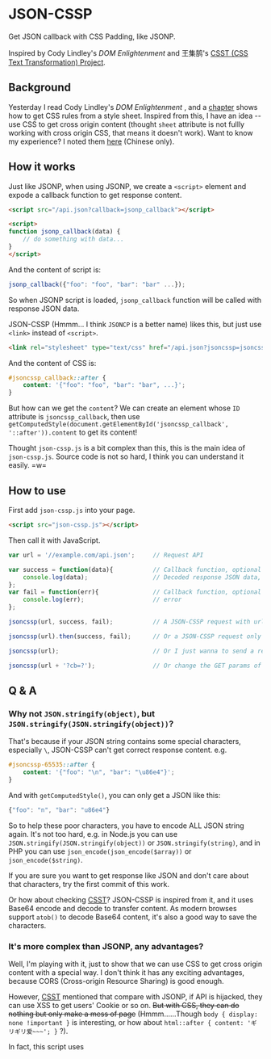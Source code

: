 JSON-CSSP
=======================

Get JSON callback with CSS Padding, like JSONP. 

Inspired by Cody Lindley's _DOM Enlightenment_ and 王集鹄's [CSST (CSS Text Transformation) Project](https://github.com/zswang/csst).


## Background

Yesterday I read Cody Lindley's _DOM Enlightenment_ , and a [chapter](http://www.domenlightenment.com/#9) shows how to get CSS rules from a style sheet. Inspired from this, I have an idea -- use CSS to get cross origin content (thought `sheet` attribute is not fullly working with cross origin CSS, that means it doesn't work). Want to know my experience? I noted them [here](http://ccloli.com/201605/get-cross-origin-data-with-css/) (Chinese only).


## How it works

Just like JSONP, when using JSONP, we create a `<script>` element and expode a callback function to get response content.

```html
<script src="/api.json?callback=jsonp_callback"></script>

<script>
function jsonp_callback(data) {
	// do something with data...
}
</script>
```

And the content of script is:
```js
jsonp_callback({"foo": "foo", "bar": "bar" ...});
```

So when JSONP script is loaded, `jsonp_callback` function will be called with response JSON data.

JSON-CSSP (Hmmm... I think `JSONCP` is a better name) likes this, but just use `<link>` instead of `<script>`.

```html
<link rel="stylesheet" type="text/css" href="/api.json?jsoncssp=jsoncssp_callback">
```

And the content of CSS is:
```css
#jsoncssp_callback::after {
	content: '{"foo": "foo", "bar": "bar", ...}';
}
```

But how can we get the `content`? We can create an element whose `ID` attribute is `jsoncssp_callback`, then use `getComputedStyle(document.getElementById('jsoncssp_callback', '::after')).content` to get its content!

Thought `json-cssp.js` is a bit complex than this, this is the main idea of `json-cssp.js`. Source code is not so hard, I think you can understand it easily. =w=


## How to use

First add `json-cssp.js` into your page.

```html
<script src="json-cssp.js"></script>
```

Then call it with JavaScript.

```js
var url = '//example.com/api.json';		// Request API

var success = function(data){			// Callback function, optional
	console.log(data);					// Decoded response JSON data, if can't be decode, it will be decoded string or raw response string
};
var fail = function(err){				// Callback function, optional
	console.log(err);					// error
};

jsoncssp(url, success, fail);			// A JSON-CSSP request with url, success and fail function

jsoncssp(url).then(success, fail);		// Or a JSON-CSSP request only with url, which returns a promise (The second param is still available, but it's a bit(4ms) slow)

jsoncssp(url);							// Or I just wanna to send a request

jsoncssp(url + '?cb=?');				// Or change the GET params of ID from the default "jsoncssp" into "cb", like jQuery.getJSON
```


## Q & A

### Why not `JSON.stringify(object)`, but `JSON.stringify(JSON.stringify(object))`?

That's because if your JSON string contains some special characters, especially `\`, JSON-CSSP can't get correct response content. e.g.

```css
#jsoncssp-65535::after {
	content: '{"foo": "\n", "bar": "\u86e4"}';
}
```

And with `getComputedStyle()`, you can only get a JSON like this:
```js
{"foo": "n", "bar": "u86e4"}
```

So to help these poor characters, you have to encode ALL JSON string again. It's not too hard, e.g. in Node.js you can use `JSON.stringify(JSON.stringify(object))` or `JSON.stringify(string)`, and in PHP you can use `json_encode(json_encode($array))` or `json_encode($string)`.

If you are sure you want to get response like JSON and don't care about that characters, try the first commit of this work.

Or how about checking [CSST](https://github.com/zswang/csst)? JSON-CSSP is inspired from it, and it uses Base64 encode and decode to transfer content. As modern browses support `atob()` to decode Base64 content, it's also a good way to save the characters.

### It's more complex than JSONP, any advantages?

Well, I'm playing with it, just to show that we can use CSS to get cross origin content with a special way. I don't think it has any exciting advantages, because CORS (Cross-origin Resource Sharing) is good enough. 

However, [CSST](https://github.com/zswang/csst) mentioned that compare with JSONP, if API is hijacked, they can use XSS to get users' Cookie or so on. ~~But with CSS, they can do nothing but only make a mess of page~~ (Hmmm......Though `body { display: none !important }` is interesting, or how about `html::after { content: 'ギリギリ爱~~~'; }` ?).

In fact, this script uses <style scoped> instead of <link> for safe. So you needn't worry about being hijacked.

//PS: You can also load JSONP or JSONCSSP in a iframe with a different origin or sheme(for example, data:) and use window.postMessage to communicate in order not to be hijacked.

### What's the difference with [CSST](https://github.com/zswang/csst)?

First of all, they are not developed by the same person =p=

Secondly, I'm zaza (newbie)......

Thirdly, [CSST](https://github.com/zswang/csst) is also a good name, I don't have any good idea in making names......

Okay, stop joking. We are using the same way to reach the goal, and this work is inspired from it. We are just different in how we get content. [CSST](https://github.com/zswang/csst) uses Animation event with CSS3 Animation to catch the Base64-encoded content, and JSON-CSSP uses onload event, then append the element to catch the JSON-encoded content.

### Why all [CSST](https://github.com/zswang/csst) are linked?

Because [CSST](https://github.com/zswang/csst) is AWESOME! Why not have a check?

### Any example?

Here is an example in `test/` folder, and its sample API is writen by PHP......

~~Don't have a PHP environment? Try the online example: http://codepen.io/ccloli/pen/VaNjvq~~

Don't like PHP? Why not write an example by yourself and send a Pull Request?

~~Why PHP is ****? Go home, you are junk.~~

### npm? Bower? Or others?

Sorry I'm not familiar with them, if you want to help me with them, Pull Requests are welcome.

### Find a bug?

Open an issue and ask here, or if you have already fixed it, send a PR.

### Soooooo many English mistakes in your README.md!

Hmmm...... Well, issue or PR?

### License?

How about MIT? Or WTFPL? I don't care about it, because I'm having fun on it =w=
